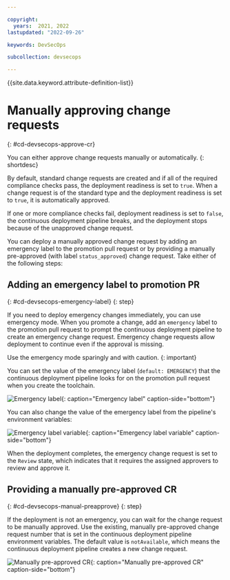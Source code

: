 ```yaml
---

copyright:
  years:  2021, 2022
lastupdated: "2022-09-26"

keywords: DevSecOps

subcollection: devsecops

---
```


{{site.data.keyword.attribute-definition-list}}

# Manually approving change requests
{: #cd-devsecops-approve-cr}

You can either approve change requests manually or automatically.
{: shortdesc}

By default, standard change requests are created and if all of the required compliance checks pass, the deployment readiness is set to `true`. When a change request is of the standard type and the deployment readiness is set to `true`, it is automatically approved. 

If one or more compliance checks fail, deployment readiness is set to `false`, the continuous deployment pipeline breaks, and the deployment stops because of the unapproved change request.

You can deploy a manually approved change request by adding an emergency label to the promotion pull request or by providing a manually pre-approved (with label `status_approved`) change request. Take either of the following steps:

## Adding an emergency label to promotion PR
{: #cd-devsecops-emergency-label}
{: step}

If you need to deploy emergency changes immediately, you can use emergency mode. When you promote a change, add an `emergency` label to the promotion pull request to prompt the continuous deployment pipeline to create an emergency change request. Emergency change requests allow deployment to continue even if the approval is missing.

Use the emergency mode sparingly and with caution.
{:  important}

You can set the value of the emergency label (`default: EMERGENCY`) that the continuous deployment  pipeline looks for on the promotion pull request when you create the toolchain.

 ![Emergency label](images/emergency-label-at-creation.png){: caption="Emergency label" caption-side="bottom"}

You can also change the value of the emergency label from the pipeline's environment variables:

 ![Emergency label variable](images/emergency-label-env.png){: caption="Emergency label variable" caption-side="bottom"}

When the deployment completes, the emergency change request is set to the `Review` state, which indicates that it requires the assigned approvers to review and approve it.

## Providing a manually pre-approved CR
{: #cd-devsecops-manual-preapprove}
{: step}

If the deployment is not an emergency, you can wait for the change request to be manually approved. Use the existing, manually pre-approved change request number that is set in the continuous deployment pipeline environment variables. The default value is `notAvailable`, which means the continuous deployment pipeline creates a new change request.

![Manually pre-approved CR](images/pre-approved-cr-label.png){: caption="Manually pre-approved CR" caption-side="bottom"}

